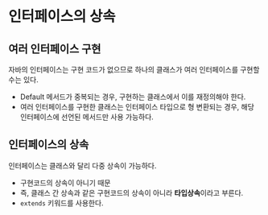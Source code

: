 # 인터페이스의 상속
## 여러 인터페이스 구현
자바의 인터페이스는 구현 코드가 없으므로 하나의 클래스가 여러 인터페이스를 구현할 수는 있다.
- Default 메서드가 중복되는 경우, 구현하는 클래스에서 이를 재정의해야 한다.
- 여러 인터페이스를 구현한 클래스는 인터페이스 타입으로 형 변환되는 경우, 해당 인터페이스에 선언된 메서드만 사용 가능하다.

## 인터페이스의 상속
인터페이스는 클래스와 달리 다중 상속이 가능하다.
- 구현코드의 상속이 아니기 때문
- 즉, 클래스 간 상속과 같은 구현코드의 상속이 아니라 **타입상속**이라고 부른다.
- `extends` 키워드를 사용한다.